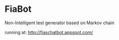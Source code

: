 # FiaBot
Non-Intelligent test generator based on Markov chain 

running at: http://fiaschatbot.appspot.com/
